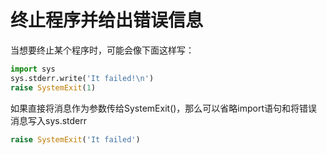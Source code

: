 # 终止程序并给出错误信息

当想要终止某个程序时，可能会像下面这样写：

```py
import sys
sys.stderr.write('It failed!\n')
raise SystemExit(1)
```

如果直接将消息作为参数传给SystemExit()，那么可以省略import语句和将错误消息写入sys.stderr

```py
raise SystemExit('It failed')
```
